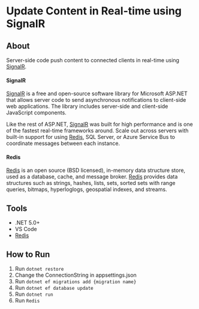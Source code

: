 # Update Content in Real-time using SignalR

<h2>About</h2>
<p>
    Server-side code push content to connected clients in real-time using 
    <a href="https://dotnet.microsoft.com/apps/aspnet/signalr" target="_blank">SignalR</a>.
</p>

<h4>SignalR</h4>
<p>
    <a href="https://dotnet.microsoft.com/apps/aspnet/signalr" target="_blank">SignalR</a> is a free and open-source software 
    library for Microsoft ASP.NET that allows server code to send asynchronous notifications to client-side web applications. 
    The library includes server-side and client-side JavaScript components.
</p>
<p>
    Like the rest of ASP.NET, <a href="https://dotnet.microsoft.com/apps/aspnet/signalr" target="_blank">SignalR</a> was built 
    for high performance and is one of the fastest real-time frameworks around.
    Scale out across servers with built-in support for using <a href="https://redis.io/" target="_blank">Redis</a>, SQL Server, or Azure Service Bus 
    to coordinate messages between each instance.
</p>

<h4>Redis</h4>
<p>
    <a href="https://redis.io/" target="_blank">Redis</a> is an open source (BSD licensed), in-memory data structure store, used as a database, 
    cache, and message broker. 
    <a href="https://redis.io/" target="_blank">Redis</a> provides data structures such as strings, hashes, lists, sets, sorted sets with 
    range queries, bitmaps, hyperloglogs, geospatial indexes, and streams.
</p>
<h2>Tools</h2>
<ul>
    <li>.NET 5.0+</li>
    <li>VS Code</li>
    <li><a href="https://redis.io/">Redis</a></li>
</ul>

<h2>How to Run</h2>
<ol>
    <li>Run <code>dotnet restore</code></li>
    <li>Change the ConnectionString in appsettings.json</li>
    <li>Run <code>dotnet ef migrations add {migration name}</code></li>
    <li>Run <code>dotnet ef database update</code></li>
    <li>Run <code>dotnet run</code></li>
    <li>Run <code>Redis</code></li>
</ol>
